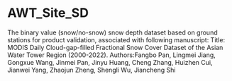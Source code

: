 # AWT_Site_SD
The binary value (snow/no-snow) snow depth dataset based on ground stations for product validation, associated with following manuscript: Title: MODIS Daily Cloud-gap-filled Fractional Snow Cover Dataset of the Asian Water Tower Region (2000-2022). Authors:Fangbo Pan, Lingmei Jiang, Gongxue Wang, Jinmei Pan, Jinyu Huang, Cheng Zhang, Huizhen Cui, Jianwei Yang, Zhaojun Zheng, Shengli Wu, Jiancheng Shi
